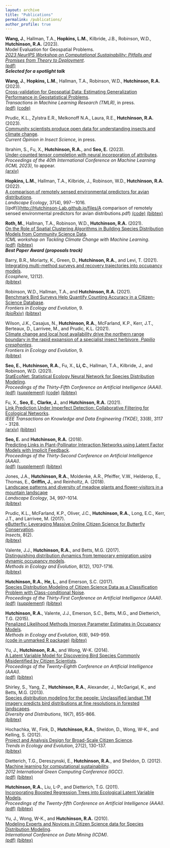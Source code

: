 ```yaml
---
layout: archive
title: "Publications"
permalink: /publications/
author_profile: true
---
```


**Wang, J.**, Hallman, T.A., **Hopkins, L.M.**, Kilbride, J.B., Robinson, W.D., **Hutchinson, R.A.** (2023). <br>
Model Evaluation for Geospatial Problems. <br>
*[2023 NeurIPS Workshop on Computational Sustainability: Pitfalls and Promises from Theory to Deployment](https://www.compsust.net/compsust-2023/)*. <br>
[(pdf)](http://Hutchinson-Lab.github.io/files/wang2023neuripsWksp.pdf)<br>
***Selected for a spotlight talk***<br> 

**Wang, J.**, **Hopkins, L.M.**, Hallman, T.A., Robinson, W.D., **Hutchinson, R.A.** (2023). <br>
[Cross-validation for Geospatial Data: Estimating Generalization Performance in Geostatistical Problems](https://openreview.net/forum?id=VgJhYu7FmQ). <br>
*Transactions in Machine Learning Research (TMLR)*, in press. <br>
[(pdf)](http://Hutchinson-Lab.github.io/files/wang2023.pdf) [(code)](https://github.com/Hutchinson-Lab/Cross-validation-for-Geospatial-Data) <br>

Prudic, K.L., Zylstra E.R., Melkonoff N.A., Laura, R.E., **Hutchinson, R.A.** (2023).<br>
[Community scientists produce open data for understanding insects and climate change](https://doi.org/10.1016/j.cois.2023.101081).<br>
*Current Opinion in Insect Science*, in press.<br>

Ibrahim, S., Fu, X., **Hutchinson, R.A.**, and **Seo, E.** (2023).<br> 
[Under-counted tensor completion with neural incorporation of attributes](https://icml.cc/Conferences/2023).<br> 
*Proceedings of the 40th International Conference on Machine Learning (ICML 2023),* to appear.<br>
[(arxiv)](https://arxiv.org/abs/2306.03273)

**Hopkins, L.M.**, Hallman, T.A., Kilbride, J., Robinson, W.D., **Hutchinson, R.A.** (2022).<br>
[A comparison of remotely sensed environmental predictors for avian distributions](https://link.springer.com/article/10.1007/s10980-022-01406-y). <br>
*Landscape Ecology*, 37(4), 997--1016.<br>
[(pdf)](http://Hutchinson-Lab.github.io/files/A comparison of remotely sensed environmental predictors for avian distributions.pdf) [(code)](https://github.com/Hutchinson-Lab/Comparison-of-RS-Predictors-for-Avian-Distributions) [(bibtex)](http://Hutchinson-Lab.github.io/files/HopkinsEtAl_LE2022.txt) <br>

**Roth, M.**, Hallman, T.A., Robinson, W.D., **Hutchinson, R.A.** (2021).<br> 
[On the Role of Spatial Clustering Algorithms in Building Species Distribution Models from Community Science Data](https://www.climatechange.ai/papers/icml2021/83).<br> 
*ICML workshop on Tackling Climate Change with Machine Learning*.<br>
[(pdf)](http://Hutchinson-Lab.github.io/files/ICML_CCAI_Proposal_RothEtAl_2021.pdf) [(bibtex)](http://Hutchinson-Lab.github.io/files/ICML_CCAI_Proposal_RothEtAl_2021.txt)<br>
***Best Paper Award (proposals track)***<br> 
 
Barry, B.R., Moriarty, K., Green, D., **Hutchinson, R.A.**, and Levi, T. (2021).<br> 
[Integrating multi-method surveys and recovery trajectories into occupancy models](https://esajournals.onlinelibrary.wiley.com/doi/10.1002/ecs2.3886).<br> 
*Ecosphere*, 12(12).<br>
[(bibtex)](http://Hutchinson-Lab.github.io/files/BarryEtAl_2021.txt) <br>

Robinson, W.D., Hallman, T.A., and **Hutchinson, R.A.** (2021).<br> 
[Benchmark Bird Surveys Help Quantify Counting Accuracy in a Citizen-Science Database](https://www.frontiersin.org/articles/10.3389/fevo.2021.568278/full).<br> 
*Frontiers in Ecology and Evolution*, 9. <br>
[(bioRxiv)](https://www.biorxiv.org/content/10.1101/2020.12.09.418145v1) [(bibtex)](http://Hutchinson-Lab.github.io/files/RobinsonEtAl_2021.txt) <br>

Wilson, J.K., Casajus, N., **Hutchinson, R.A.**, McFarland, K.P., Kerr, J.T., Berteaux, D., Larrivee, M., and Prudic, K.L. (2021).<br> 
[Climate change and local host availability drive the northern range boundary in the rapid expansion of a specialist insect herbivore, <i>Papilio cresphontes</i>](https://www.frontiersin.org/articles/10.3389/fevo.2021.579230/full).<br> 
*Frontiers in Ecology and Evolution*, 9. <br>
[(bibtex)](http://Hutchinson-Lab.github.io/files/WilsonEtAl_2021.txt) <br>

**Seo, E.**, **Hutchinson, R.A.**, Fu, X., **Li, C.**, Hallman, T.A., Kilbride, J., and Robinson, W.D. (2021).<br> 
[StatEcoNet: Statistical Ecology Neural Network for Species Distribution Modeling](https://ojs.aaai.org/index.php/AAAI/article/view/16129).<br>
*Proceedings of the Thirty-Fifth Conference on Artificial Intelligence (AAAI)*.<br> 
[(pdf)](../files/Seo_AAAI_2021.pdf) [(supplement)](../files/AAAI21_Supplement.pdf) [(code)](https://github.com/Hutchinson-Lab/StatEcoNet-AAAI21) [(bibtex)](http://Hutchinson-Lab.github.io/files/Seo_AAAI_2021.txt) <br>

Fu, X., **Seo, E.**, **Clarke, J.**, and **Hutchinson, R.A.** (2021).<br>
[Link Prediction Under Imperfect Detection: Collaborative Filtering for Ecological Networks](https://ieeexplore.ieee.org/abstract/document/8943390).<br>
<i>IEEE Transactions on Knowledge and Data Engineering (TKDE)</i>, 33(8), 3117 - 3128.<br>
[(arxiv)](https://arxiv.org/abs/1910.03659) [(bibtex)](http://Hutchinson-Lab.github.io/files/FuEtAl_2019.txt)

**Seo, E.** and **Hutchinson, R.A.** (2018).<br>
[Predicting Links in Plant-Pollinator Interaction Networks using Latent Factor Models with Implicit Feedback](https://ojs.aaai.org/index.php/AAAI/article/view/11345).<br>
<i>Proceedings of the Thirty-Second Conference on Artificial Intelligence (AAAI)</i>.<br>
[(pdf)](../files/Seo.Hutchinson.2018.pdf) [(supplement)](../files/Seo-Hutchinson_supplemental.pdf) [(bibtex)](http://Hutchinson-Lab.github.io/files/Seo.Hutchinson.2018.txt)

Jones, J.A., **Hutchinson, R.A.**, Moldenke, A.R., Pfeiffer, V.W., Helderop, E., Thomas, E., **Griffin, J.**, and Reinholtz, A. (2018).<br>
[Landscape patterns and diversity of meadow plants and flower-visitors in a mountain landscape](https://link.springer.com/article/10.1007/s10980-018-0740-y)<br>
<i>Landscape Ecology</i>, 34, 997–1014. <br>
[(bibtex)](http://Hutchinson-Lab.github.io/files/JonesEtAl_2019.txt)

Prudic, K.L., McFarland, K.P., Oliver, J.C., **Hutchinson, R.A.**, Long, E.C., Kerr, J.T., and Larrivee, M. (2017).<br> 
[eButterfly: Leveraging Massive Online Citizen Science for Butterfly Conservation](http://www.mdpi.com/2075-4450/8/2/53).<br>
<i>Insects</i>, 8(2). <br>
[(bibtex)](http://Hutchinson-Lab.github.io/files/PrudicEtAl_2017.txt)

Valente, J.J., **Hutchinson, R.A.**, and Betts, M.G. (2017).<br>
[Distinguishing distribution dynamics from temporary emigration using dynamic occupancy models](http://onlinelibrary.wiley.com/doi/10.1111/2041-210X.12840/abstract).<br>
<i>Methods in Ecology and Evolution</i>, 8(12), 1707-1716.<br>
[(bibtex)](http://Hutchinson-Lab.github.io/files/ValenteEtAl_2017.txt)

**Hutchinson, R.A.**, **He, L.**, and Emerson, S.C. (2017).<br>
[Species Distribution Modeling of Citizen Science Data as a Classification Problem with Class-conditional Noise](https://aaai.org/papers/04516-species-distribution-modeling-of-citizen-science-data-as-a-classification-problem-with-class-conditional-noise/).<br>
<i>Proceedings of the Thirty-First Conference on Artificial Intelligence (AAAI)</i>.<br>
[(pdf)](../files/Hutchinson_AAAI_2017.pdf) [(supplement)](../files/Hutchinson_AAAI_2017_supplement.pdf) [(bibtex)](http://Hutchinson-Lab.github.io/files/Hutchinson_AAAI_2017.txt)

**Hutchinson, R.A.**, Valente, J.J., Emerson, S.C., Betts, M.G., and Dietterich, T.G. (2015).<br>
[Penalized Likelihood Methods Improve Parameter Estimates in Occupancy Models](http://onlinelibrary.wiley.com/doi/10.1111/2041-210X.12368/abstract).<br>
<i>Methods in Ecology and Evolution</i>, 6(8), 949-959.<br>
[(code in unmarked R package)](https://cran.r-project.org/web/packages/unmarked/index.html) [(bibtex)](http://Hutchinson-Lab.github.io/files/HutchinsonEtAl_2015.txt)

Yu, J., **Hutchinson, R.A.**, and Wong, W-K. (2014).<br>
[A Latent Variable Model for Discovering Bird Species Commonly Misidentified by Citizen Scientists](https://ojs.aaai.org/index.php/AAAI/article/view/8763/8622).<br>
<i>Proceedings of the Twenty-Eighth Conference on Artificial Intelligence (AAAI)</i>.<br>
[(pdf)](../files/AAAI2014.MSOD.cameraready.pdf) [(bibtex)](http://Hutchinson-Lab.github.io/files/YuEtAl_2014.txt)

Shirley, S., Yang, Z., **Hutchinson, R.A.**, Alexander, J., McGarigal, K., and Betts, M.G. (2013).<br>
[Species distribution modeling for the people: Unclassified landsat TM imagery predicts bird distributions at fine resolutions in forested landscapes](https://onlinelibrary.wiley.com/doi/full/10.1111/ddi.12093).<br>
<i>Diversity and Distributions</i>, 19(7), 855-866. <br>
[(bibtex)](http://Hutchinson-Lab.github.io/files/ShirleyEtAl_2013.txt)

Hochachka, W., Fink, D., **Hutchinson, R.A.**, Sheldon, D., Wong, W-K., and Kelling, S. (2012).<br>
[Project
and Analysis
Design for Broad-Scale Citizen Science](http://www.sciencedirect.com/science/article/pii/S0169534711003296).<br>
<i>Trends in Ecology and Evolution</i>, 27(2), 130-137. <br>
[(bibtex)](http://Hutchinson-Lab.github.io/files/HochachkaEtAl_2012.txt)

Dietterich, T.G., Dereszynski, E., **Hutchinson, R.A.**, and Sheldon, D. (2012).<br>
[Machine learning for computational sustainability](https://ieeexplore.ieee.org/document/6322258).<br>
<i>2012 International Green Computing Conference (IGCC)</i>.<br>
[(pdf)](../files/dietterich-dereszynski-hutchinson-sheldon-ml-for-comp-sust-igcc2012.pdf) [(bibtex)](http://Hutchinson-Lab.github.io/files/DietterichEtAl_2012.txt)

**Hutchinson, R.A.**, Liu, L-P., and Dietterich, T.G. (2011).<br>
[Incorporating Boosted Regression Trees into Ecological Latent Variable Models](https://ojs.aaai.org/index.php/AAAI/article/view/7801).<br>
<i>Proceedings of the Twenty-fifth Conference on Artificial Intelligence (AAAI)</i>.<br>
[(pdf)](../files/AAAI11.pdf) [(bibtex)](http://Hutchinson-Lab.github.io/files/Hutchinson_2011.txt)

Yu, J., Wong, W-K., and **Hutchinson, R.A.** (2010).<br>
[Modeling Experts and Novices in Citizen Science data for Species Distribution Modeling](https://ieeexplore.ieee.org/document/5694101).<br>
<i>International Conference on Data Mining (ICDM)</i>.<br>
[(pdf)](../files/Yu.Wong.Hutchinson.pdf) [(bibtex)](http://Hutchinson-Lab.github.io/files/YuEtAl_2010.txt)

